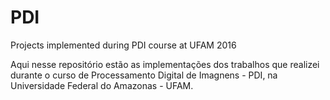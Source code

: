 # PDI
Projects implemented during PDI course at UFAM 2016

  Aqui nesse repositório estão as implementações dos trabalhos que realizei durante o curso de Processamento Digital de Imagnens - PDI, na 
Universidade Federal do Amazonas - UFAM.
